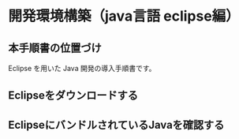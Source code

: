 # 開発環境構築（java言語 eclipse編）

## 本手順書の位置づけ

Eclipse を用いた Java 開発の導入手順書です。

## Eclipseをダウンロードする


## EclipseにバンドルされているJavaを確認する



## 
